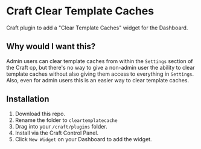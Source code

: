# Craft Clear Template Caches

Craft plugin to add a "Clear Template Caches" widget for the Dashboard.

## Why would I want this?

Admin users can clear template caches from within the `Settings` section of the Craft cp, but there's no way to give a non-admin user the ability to clear template caches without also giving them access to everything in `Settings`. Also, even for admin users this is an easier way to clear template caches.

## Installation

1. Download this repo.
2. Rename the folder to `cleartemplatecache`
3. Drag into your `/craft/plugins` folder.
4. Install via the Craft Control Panel.
5. Click `New Widget` on your Dashboard to add the widget.
